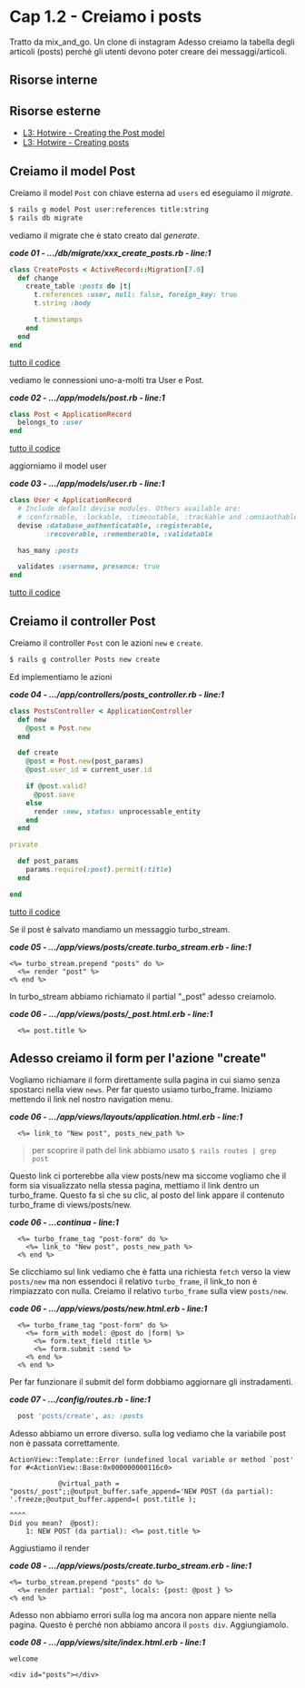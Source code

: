 # <a name="top"></a> Cap 1.2 - Creiamo i posts

Tratto da mix_and_go. Un clone di instagram
Adesso creiamo la tabella degli articoli (posts) perché gli utenti devono poter creare dei messaggi/articoli.



## Risorse interne



## Risorse esterne

- [L3: Hotwire - Creating the Post model](https://school.mixandgo.com/targets/264)
- [L3: Hotwire - Creating posts](https://school.mixandgo.com/targets/265)



## Creiamo il model Post

Creiamo il model `Post` con chiave esterna ad `users` ed eseguiamo il *migrate*.

```bash
$ rails g model Post user:references title:string
$ rails db migrate
```

vediamo il migrate che è stato creato dal *generate*.

***code 01 - .../db/migrate/xxx_create_posts.rb - line:1***

```ruby
class CreatePosts < ActiveRecord::Migration[7.0]
  def change
    create_table :posts do |t|
      t.references :user, null: false, foreign_key: true
      t.string :body

      t.timestamps
    end
  end
end
```

[tutto il codice](https://github.com/flaviobordonidev/leanpubabrandnewcms/blob/master/instaclone/01-new_app/03_01-db-migrate-xxx_create_posts.rb)


vediamo le connessioni uno-a-molti tra User e Post.

***code 02 - .../app/models/post.rb - line:1***

```ruby
class Post < ApplicationRecord
  belongs_to :user
end
```

[tutto il codice](https://github.com/flaviobordonidev/leanpubabrandnewcms/blob/master/instaclone/01-new_app/03_01-db-migrate-xxx_create_posts.rb)


aggiorniamo il model user

***code 03 - .../app/models/user.rb - line:1***

```ruby
class User < ApplicationRecord
  # Include default devise modules. Others available are:
  # :confirmable, :lockable, :timeoutable, :trackable and :omniauthable
  devise :database_authenticatable, :registerable,
         :recoverable, :rememberable, :validatable

  has_many :posts

  validates :username, presence: true
end
```

[tutto il codice](https://github.com/flaviobordonidev/leanpubabrandnewcms/blob/master/instaclone/01-new_app/03_01-db-migrate-xxx_create_posts.rb)



## Creiamo il controller Post

Creiamo il controller `Post` con le azioni `new` e `create`.

```bash
$ rails g controller Posts new create
```

Ed implementiamo le azioni

***code 04 - .../app/controllers/posts_controller.rb - line:1***

```ruby
class PostsController < ApplicationController
  def new
    @post = Post.new
  end

  def create
    @post = Post.new(post_params)
    @post.user_id = current_user.id

    if @post.valid?
      @post.save
    else
      render :new, status: unprocessable_entity
    end
  end

private

  def post_params
    params.require(:post).permit(:title)
  end

end
```

[tutto il codice](https://github.com/flaviobordonidev/leanpubabrandnewcms/blob/master/instaclone/01-new_app/03_01-db-migrate-xxx_create_posts.rb)



Se il post è salvato mandiamo un messaggio turbo_stream.

***code 05 - .../app/views/posts/create.turbo_stream.erb - line:1***

```html+erb
<%= turbo_stream.prepend "posts" do %>
  <%= render "post" %>
<% end %>
```

In turbo_stream abbiamo richiamato il partial "_post" adesso creiamolo.


***code 06 - .../app/views/posts/_post.html.erb - line:1***

```html+erb
  <%= post.title %>
```



## Adesso creiamo il form per l'azione "create"

Vogliamo richiamare il form direttamente sulla pagina in cui siamo senza spostarci nella view `news`.
Per far questo usiamo turbo_frame.
Iniziamo mettendo il link nel nostro navigation menu.

***code 06 - .../app/views/layouts/application.html.erb - line:1***

```html+erb
  <%= link_to "New post", posts_new_path %>
```

> per scoprire il path del link abbiamo usato `$ rails routes | grep post`

Questo link ci porterebbe alla view posts/new ma siccome vogliamo che il form sia visualizzato nella stessa pagina, mettiamo il link dentro un turbo_frame.
Questo fa sì che su clic, al posto del link appare il contenuto turbo_frame di views/posts/new.


***code 06 - ...continua - line:1***

```html+erb
  <%= turbo_frame_tag "post-form" do %>
    <%= link_to "New post", posts_new_path %>
  <% end %>
```

Se clicchiamo sul link vediamo che è fatta una richiesta `fetch` verso la view `posts/new` ma non essendoci il relativo `turbo_frame`, il link_to non è rimpiazzato con nulla.
Creiamo il relativo `turbo_frame` sulla view `posts/new`.

***code 06 - .../app/views/posts/new.html.erb - line:1***

```html+erb
  <%= turbo_frame_tag "post-form" do %>
    <%= form_with model: @post do |form| %>
      <%= form.text_field :title %>
      <%= form.submit :send %>
    <% end %>
  <% end %>
```

Per far funzionare il submit del form dobbiamo aggiornare gli instradamenti.

***code 07 - .../config/routes.rb - line:1***

```ruby
  post 'posts/create', as: :posts
```

Adesso abbiamo un errore diverso. sulla log vediamo che la variabile post non è passata correttamente.

```
ActionView::Template::Error (undefined local variable or method `post' for #<ActionView::Base:0x000000000116c0>

            @virtual_path = "posts/_post";;@output_buffer.safe_append='NEW POST (da partial): '.freeze;@output_buffer.append=( post.title );
                                                                                                                               ^^^^
Did you mean?  @post):
    1: NEW POST (da partial): <%= post.title %>
```

Aggiustiamo il render

***code 08 - .../app/views/posts/create.turbo_stream.erb - line:1***

```html+erb
<%= turbo_stream.prepend "posts" do %>
  <%= render partial: "post", locals: {post: @post } %>
<% end %>
```

Adesso non abbiamo errori sulla log ma ancora non appare niente nella pagina. Questo è perché non abbiamo ancora il `posts div`.
Aggiungiamolo.


***code 08 - .../app/views/site/index.html.erb - line:1***

```html+erb
welcome

<div id="posts"></div>
```

